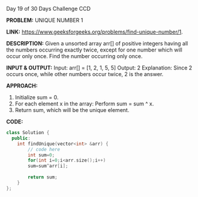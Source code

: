 Day 19 of 30 Days Challenge CCD

**PROBLEM:** UNIQUE NUMBER 1

**LINK:** https://www.geeksforgeeks.org/problems/find-unique-number/1.

**DESCRIPTION:** Given a unsorted array arr[] of positive integers having all the numbers occurring exactly twice, except for one number which will occur only once. Find the number occurring only once.

**INPUT & OUTPUT:**
Input: arr[] = [1, 2, 1, 5, 5]
Output: 2
Explanation: Since 2 occurs once, while other numbers occur twice, 2 is the answer.

**APPROACH:**
1. Initialize sum = 0.
2. For each element x in the array:
      Perform sum = sum ^ x.
3. Return sum, which will be the unique element.

**CODE:**
```cpp
class Solution {
  public:
    int findUnique(vector<int> &arr) {
        // code here
        int sum=0;
        for(int i=0;i<arr.size();i++)
        sum=sum^arr[i];
        
        return sum;
    }
};
